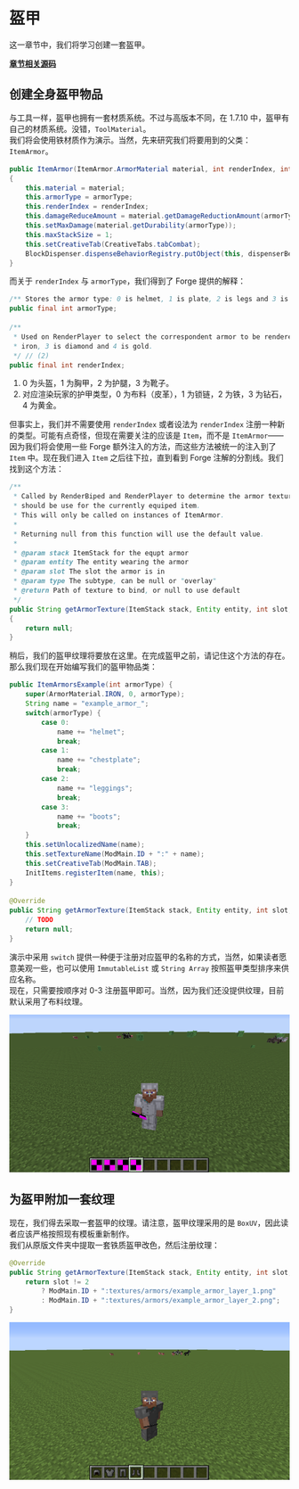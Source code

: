 # 盔甲

这一章节中，我们将学习创建一套盔甲。

[**章节相关源码**](https://github.com/AmarokIce/NewbModding1710/blob/ModDev/src/main/java/club/snowlyicewolf/modding1710/common/item/ItemArmorsExample.java)  

## 创建全身盔甲物品

与工具一样，盔甲也拥有一套材质系统。不过与高版本不同，在 1.7.10 中，盔甲有自己的材质系统。没错，`ToolMaterial`。  
我们将会使用铁材质作为演示。当然，先来研究我们将要用到的父类：`ItemArmor`。

```java title="ItemArmor.class"
public ItemArmor(ItemArmor.ArmorMaterial material, int renderIndex, int armorType)
{
    this.material = material;
    this.armorType = armorType;
    this.renderIndex = renderIndex;
    this.damageReduceAmount = material.getDamageReductionAmount(armorType);
    this.setMaxDamage(material.getDurability(armorType));
    this.maxStackSize = 1;
    this.setCreativeTab(CreativeTabs.tabCombat);
    BlockDispenser.dispenseBehaviorRegistry.putObject(this, dispenserBehavior);
}
```

而关于 `renderIndex` 与 `armorType`，我们得到了 Forge 提供的解释：

```java title="ItemArmor.class"
/** Stores the armor type: 0 is helmet, 1 is plate, 2 is legs and 3 is boots */ // (1)
public final int armorType;

/**
 * Used on RenderPlayer to select the correspondent armor to be rendered on the player: 0 is cloth, 1 is chain, 2 is
 * iron, 3 is diamond and 4 is gold.
 */ // (2)
public final int renderIndex;
```

1. 0 为头盔，1 为胸甲，2 为护腿，3 为靴子。
2. 对应渲染玩家的护甲类型，0 为布料（皮革），1 为锁链，2 为铁，3 为钻石，4 为黄金。

但事实上，我们并不需要使用 `renderIndex` 或者设法为 `renderIndex` 注册一种新的类型。可能有点奇怪，但现在需要关注的应该是 `Item`，而不是 `ItemArmor`——因为我们将会使用一些 Forge 额外注入的方法，而这些方法被统一的注入到了 `Item` 中。现在我们进入 `Item` 之后往下拉，直到看到 Forge 注解的分割线。我们找到这个方法：

```java title="Item.class"
/**
 * Called by RenderBiped and RenderPlayer to determine the armor texture that
 * should be use for the currently equiped item.
 * This will only be called on instances of ItemArmor.
 *
 * Returning null from this function will use the default value.
 *
 * @param stack ItemStack for the equpt armor
 * @param entity The entity wearing the armor
 * @param slot The slot the armor is in
 * @param type The subtype, can be null or "overlay"
 * @return Path of texture to bind, or null to use default
 */
public String getArmorTexture(ItemStack stack, Entity entity, int slot, String type)
{
    return null;
}
```

稍后，我们的盔甲纹理将要放在这里。在完成盔甲之前，请记住这个方法的存在。那么我们现在开始编写我们的盔甲物品类：

```java title="ItemArmorsExample"
public ItemArmorsExample(int armorType) {
    super(ArmorMaterial.IRON, 0, armorType);
    String name = "example_armor_";
    switch(armorType) {
        case 0:
            name += "helmet";
            break;
        case 1:
            name += "chestplate";
            break;
        case 2:
            name += "leggings";
            break;
        case 3:
            name += "boots";
            break;
    }
    this.setUnlocalizedName(name);
    this.setTextureName(ModMain.ID + ":" + name);
    this.setCreativeTab(ModMain.TAB);
    InitItems.registerItem(name, this);
}

@Override
public String getArmorTexture(ItemStack stack, Entity entity, int slot, String type) {
    // TODO
    return null;
}
```

演示中采用 `switch` 提供一种便于注册对应盔甲的名称的方式，当然，如果读者愿意美观一些，也可以使用 `ImmutableList` 或 `String Array` 按照盔甲类型排序来供应名称。  
现在，只需要按顺序对 0-3 注册盔甲即可。当然，因为我们还没提供纹理，目前默认采用了布料纹理。

![](../assets/item/Armors_P0.png)

## 为盔甲附加一套纹理

现在，我们得去采取一套盔甲的纹理。请注意，盔甲纹理采用的是 `BoxUV`，因此读者应该严格按照现有模板重新制作。  
我们从原版文件夹中提取一套铁质盔甲改色，然后注册纹理：


```java title="ItemArmorsExample.java"
@Override
public String getArmorTexture(ItemStack stack, Entity entity, int slot, String type) {
    return slot != 2
        ? ModMain.ID + ":textures/armors/example_armor_layer_1.png"
        : ModMain.ID + ":textures/armors/example_armor_layer_2.png";
}
```

![](../assets/item/Armors_P1.png)
